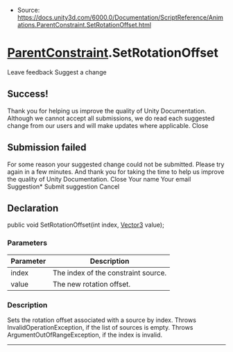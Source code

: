 * Source: https://docs.unity3d.com/6000.0/Documentation/ScriptReference/Animations.ParentConstraint.SetRotationOffset.html

#  [ParentConstraint](https://docs.unity3d.com/6000.0/Documentation/ScriptReference/Animations.ParentConstraint.html).SetRotationOffset
Leave feedback
Suggest a change
## Success!
Thank you for helping us improve the quality of Unity Documentation. Although we cannot accept all submissions, we do read each suggested change from our users and will make updates where applicable.
Close
## Submission failed
For some reason your suggested change could not be submitted. Please <a>try again</a> in a few minutes. And thank you for taking the time to help us improve the quality of Unity Documentation.
Close
Your name Your email Suggestion* Submit suggestion
Cancel
## Declaration
public void SetRotationOffset(int index, [Vector3](https://docs.unity3d.com/6000.0/Documentation/ScriptReference/Vector3.html) value); 
### Parameters
Parameter | Description  
---|---  
index | The index of the constraint source.  
value | The new rotation offset.  
### Description
Sets the rotation offset associated with a source by index.
Throws InvalidOperationException, if the list of sources is empty. Throws ArgumentOutOfRangeException, if the index is invalid.
* * *
